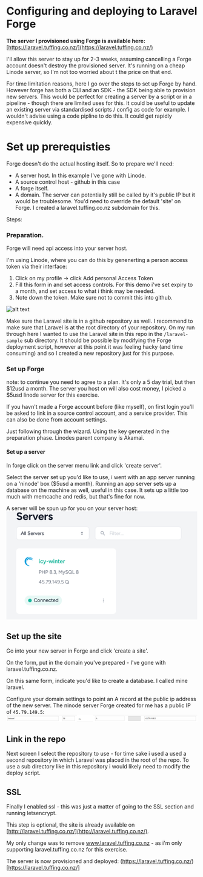 # Configuring and deploying to Laravel Forge

**The server I provisioned using Forge is available here:** [https://laravel.tuffing.co.nz/](https://laravel.tuffing.co.nz/)

I'll allow this server to stay up for 2-3 weeks, assuming cancelling a Forge account doesn't destroy the provisioned server. It's running on a cheap Linode server, so I'm not too worried about t the price on that end. 

For time limitation reasons, here I go over the steps to set up Forge by hand. However forge has both a CLI and an SDK - the SDK being able to provision new servers. This would be perfect for creating a server by a script or in a pipeline - though there are limited uses for this. It could be useful to update an existing server via standardised scripts / config as code for example. I wouldn't advise using a code pipline to do this. It could get rapidly expensive quickly.

# Set up prerequisties

Forge doesn't do the actual hosting itself. So to prepare we'll need:

- A server host. In this example I've gone with Linode.
- A source control host - github in this case
- A forge itself.
- A domain. The server can potentially still be called by it's public IP but it would be troublesome. You'd need to override the default 'site' on Forge. I created a laravel.tuffing.co.nz subdomain for this.

Steps:

### Preparation.

Forge will need api access into your server host.

I'm using Linode, where you can do this by genenerting a person access token via their interface:

1. Click on my profile -> click Add personal Access Token
2. Fill this form in and set access controls. For this demo i've set expiry to a month, and set access to what i think may be needed. 
3. Note down the token. Make sure not to commit this into github.

![alt text](linode_ley.png)

Make sure the Laravel site is in a github repository as well. I recommend to make sure that Laravel is at the root directory of your repository. On my run through here I wanted to use the Laravel site in this repo in the `/laravel-sample` sub directory. It should be possible by modifying the Forge deployment script, however at this point it was feeling hacky (and time consuming) and so I created a new repository just for this purpose. 

### Set up Forge

note: to continue you need to agree to a plan. It's only a 5 day trial, but then $12usd a month.
The server you host on will also cost money, I picked a $5usd linode server for this exercise. 

If you havn't made a Forge account before (like myself), on first login you'll be asked to link in a source control account, and a service provider. This can also be done from account settings.

Just following through the wizard. Using the key generated in the preparation phase. Linodes parent company is Akamai.

#### Set up a server

In forge click on the server menu link and click 'create server'. 

Select the server set up you'd like to use, i went with an app server running on a 'ninode' box ($5usd a month). Running an app server sets up a database on the machine as well, useful in this case. It sets up a little too much with memcache and redis, but that's fine for now. 

A server will be spun up for you on your server host:
![alt text](forge_server.png)

## Set up the site

Go into your new server in Forge and click 'create a site'.

On the form, put in the domain you've prepared - I've gone with laravel.tuffing.co.nz. 

On this same form, indicate you'd like to create a database. I called mine laravel.

Configure your domain settings to point an A record at the public ip address of the new server. The ninode server Forge created for me has a public IP of `45.79.149.5`:
![alt text](dns.png)


## Link in the repo

Next screen I select the repository to use - for time sake i used a used a second repository in which Laravel was placed in the root of the repo. To use a sub directory like in this repository i would likely need to modify the deploy script.

## SSL

Finally I enabled ssl - this was just a matter of going to the SSL section and running letsencrypt.

This step is optional, the site is already available on [http://laravel.tuffing.co.nz/](http://laravel.tuffing.co.nz/).

My only change was to remove www.laravel.tuffing.co.nz - as i'm only supporting laravel.tuffing.co.nz for this exercise.

The server is now provisioned and deployed: (https://laravel.tuffing.co.nz/)[https://laravel.tuffing.co.nz/]

